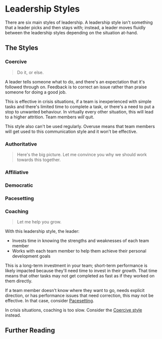 ---
---
# Leadership Styles

There are six main styles of leadership. A leadership style isn't something that
a leader picks and then stays with; instead, a leader moves fluidly between the
leadership styles depending on the situation at-hand.

## The Styles

### Coercive

> Do it, or else.

A leader tells someone what to do, and there's an expectation that it's
followed through on. Feedback is to correct an issue rather than praise someone
for doing a good job.

This is effective in crisis situations, if a team is inexperienced with simple
tasks and there's limited time to complete a task, or there's a need to put a
stop to unwanted behaviour. In virtually every other situation, this will lead
to a higher attrition. Team members _will_ quit.

This style also can't be used regularly. Overuse means that team members will
get used to this communication style and it won't be effective.

### Authoritative

> Here's the big picture. Let me convince you why we should work towards this
> together.

### Affiliative

### Democratic

### Pacesetting

### Coaching

> Let me help you grow.

With this leadership style, the leader:
- Invests time in knowing the strengths and weaknesses of each team member
- Works with each team member to help them achieve their personal development
  goals

This is a long-term investment in your team; short-term performance is likely
impacted because they'll need time to invest in their growth. That time means
that other tasks may not get completed as fast as if they worked on them
directly.

If a team member doesn't know where they want to go, needs explicit direction,
or has performance issues that need correction, this may not be effective. In
that case, consider [Pacesetting](#Pacesetting).

In crisis situations, coaching is too slow. Consider the [Coercive
style](#Coercive) instead.

## Further Reading
